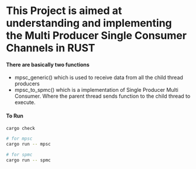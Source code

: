 # This Project is aimed at understanding and implementing the Multi Producer Single Consumer Channels in RUST 

#### There are basically two functions 

- mpsc_generic() which is used to receive data from all the child thread producers 
- mpsc_to_spmc() which is a implementation of Single Producer Multi Consumer. Where the parent thread sends function to the child thread to execute. 

#### To Run 

```bash 
cargo check 

# for mpsc 
cargo run -- mpsc

# for spmc 
cargo run -- spmc
```